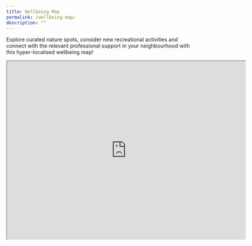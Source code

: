 ```yaml
---
title: Wellbeing Map
permalink: /wellbeing-map/
description: ""
---
```

Explore curated nature spots, consider new recreational activities and connect with the relevant professional support in your neighbourhood with this hyper-localised wellbeing map!

<iframe height="480" width="640" src="https://www.google.com/maps/d/embed?mid=1p1Te1wKjzA0d_sYDzAcThlzzDErmJ0c&amp;ehbc=2E312F"></iframe>